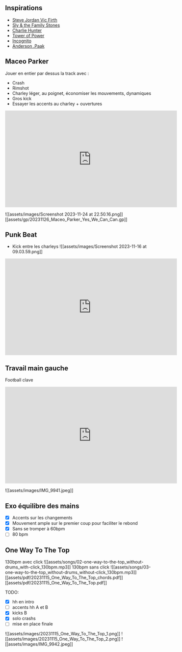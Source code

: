 ## Inspirations
- [Steve Jordan Vic Firth](https://www.youtube.com/watch?v=EgfiYz4jo8I&ab_channel=VicFirth)
- [Sly & the Family Stones](https://www.youtube.com/watch?v=gZFabOuF4Ps&ab_channel=SlyATFamilyStoneVEVO)
- [Charlie Hunter](https://www.youtube.com/watch?v=0HJQJzUwRMk&ab_channel=GroundUPMusicNYC)
- [Tower of Power](https://www.youtube.com/watch?v=IDksWTzZQ2c&ab_channel=NPRMusic)
- [Incognito](https://www.youtube.com/watch?v=MWd5379FMGU&ab_channel=IncognitoVEVO)
- [Anderson .Paak](https://www.youtube.com/watch?v=ferZnZ0_rSM&pp=ygUXYW5kZXJzb24gcGFjayB0aW55IGRlc2s%3D "Anderson .Paak & The Free Nationals: NPR Music Tiny Desk Concert")

## Maceo Parker
Jouer en entier par dessus la track avec :
- Crash
- Rimshot
- Charley léger, au poignet, économiser les mouvements, dynamiques
- Gros kick
- Essayer les accents au charley + ouvertures

<iframe width="560" height="315" src="https://www.youtube.com/embed/SHjxy0aAfWM?si=5pcS9W0WwsPd4bGj" title="YouTube video player" frameborder="0" allow="accelerometer; autoplay; clipboard-write; encrypted-media; gyroscope; picture-in-picture; web-share" allowfullscreen></iframe>

![[assets/images/Screenshot 2023-11-24 at 22.50.16.png]]
[[assets/gp/20231126_Maceo_Parker_Yes_We_Can_Can.gp]]
## Punk Beat
- Kick entre les charleys 
![[assets/images/Screenshot 2023-11-16 at 09.03.59.png]]
<iframe width="560" height="315" src="https://www.youtube.com/embed/fIAFwy0NoEk?si=TVopDp59T9yoiEO8&amp;start=187" title="YouTube video player" frameborder="0" allow="accelerometer; autoplay; clipboard-write; encrypted-media; gyroscope; picture-in-picture; web-share" allowfullscreen></iframe>

## Travail main gauche
Football clave 

<iframe width="560" height="315" src="https://www.youtube.com/embed/RM44qPVOPLk?si=iJibphiFcdDUTm41&amp;start=455" title="YouTube video player" frameborder="0" allow="accelerometer; autoplay; clipboard-write; encrypted-media; gyroscope; picture-in-picture; web-share" allowfullscreen></iframe>

![[assets/images/IMG_9941.jpeg]]

## Exo équilibre des mains
- [x] Accents sur les changements
- [x] Mouvement ample sur le premier coup pour faciliter le rebond
- [x] Sans se tromper à 60bpm
- [ ] 80 bpm
## One Way To The Top
130bpm avec click
![[assets/songs/02-one-way-to-the-top_without-drums_with-click_130bpm.mp3]]
130bpm sans click
![[assets/songs/03-one-way-to-the-top_without-drums_without-click_130bpm.mp3]]
[[assets/pdf/20231115_One_Way_To_The_Top_chords.pdf]]
[[assets/pdf/20231115_One_Way_To_The_Top.pdf]]

TODO: 

- [x] hh en intro
- [ ] accents hh A et B
- [x] kicks B
- [x] solo crashs
- [ ] mise en place finale

![[assets/images/20231115_One_Way_To_The_Top_1.png]]
![[assets/images/20231115_One_Way_To_The_Top_2.png]]
![[assets/images/IMG_9942.jpeg]]